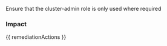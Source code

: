 
Ensure that the cluster-admin role is only used where required

### Impact
<!-- Add Impact here -->

<!-- DO NOT CHANGE -->
{{ remediationActions }}


